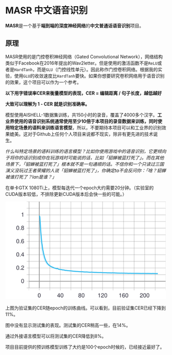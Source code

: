# MASR 中文语音识别

**MASR**是一个基于**端到端的深度神经网络**的**中文普通话语音识别**项目。

## 原理

MASR使用的是门控卷积神经网络（Gated Convolutional Network），网络结构类似于Facebook在2016年提出的Wav2letter。但是使用的激活函数不是`ReLU`或者是`HardTanh`，而是`GLU`（门控线性单元）。因此称作门控卷积网络。根据我的实验，使用`GLU`的收敛速度比`HardTanh`要快。如果你想要研究卷积网络用于语音识别的效果，这个项目可以作为一个参考。

**以下用字错误率CER来衡量模型的表现，CER = 编辑距离 / 句子长度，越低越好**

**大致可以理解为 1 - CER 就是识别准确率。**

模型使用AISHELL-1数据集训练，共150小时的录音，覆盖了4000多个汉字。**工业界使用的语音识别系统通常使用至少10倍于本项目的录音数据来训练，同时使用特定场景的语料来训练语言模型**，所以，不要期待本项目可以和工业界的识别效果媲美。这对于Github上任何个人项目来说都不现实，除非有更先进的技术诞生。

*什么叫特定场景的语料训练的语言模型？比如你使用游戏中的语音识别，它更倾向于将你的话识别成你在玩游戏时可能说的话，比如「貂蝉被蓝打死了」。而在其他场景下，「貂蝉被蓝打死了」根本就不是一句通顺的话。不信你和一个只读过三国演义没玩过王者荣耀的人说「貂蝉被蓝打死了」，你确定ta不会反问你：「啥？貂蝉被谁打死了？lan是谁？」*

在单卡GTX 1080Ti上，模型每迭代一个epoch大约需要20分钟。（实验室的CUDA版本较低，不排除更新CUDA版本后会快一些的可能。）

<img src="images/train.svg">

上图为验证集的CER随epoch的训练曲线。可以看到，目前验证集CER已经下降到11%。

图中没有显示测试集的表现。测试集的CER稍高一些，在14%。

通过外接语言模型可以将测试集的CER降低到8%。

项目目前提供的预训练模型训练了大约是100个epoch时候的，已经接近最好了。